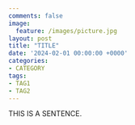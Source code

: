 ```yaml
---
comments: false
image:
  feature: /images/picture.jpg
layout: post
title: "TITLE"
date: '2024-02-01 00:00:00 +0000'
categories:
- CATEGORY
tags:
- TAG1
- TAG2
---
```


THIS <!--more--> IS A SENTENCE.


